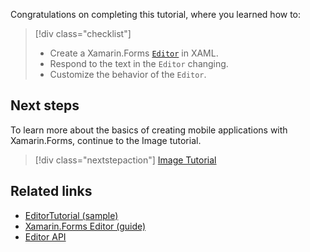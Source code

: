 Congratulations on completing this tutorial, where you learned how to:

> [!div class="checklist"]
> - Create a Xamarin.Forms [`Editor`](xref:Xamarin.Forms.Editor) in XAML.
> - Respond to the text in the `Editor` changing.
> - Customize the behavior of the `Editor`.

## Next steps

To learn more about the basics of creating mobile applications with Xamarin.Forms, continue to the Image tutorial.

> [!div class="nextstepaction"]
> [Image Tutorial](~/get-started/tutorials/image/index.yml)

## Related links

- [EditorTutorial (sample)](https://developer.xamarin.com/samples/xamarin-forms/GetStarted/Tutorials/EditorTutorial)
- [Xamarin.Forms Editor (guide)](~/xamarin-forms/user-interface/text/editor.md)
- [Editor API](xref:Xamarin.Forms.Editor)

